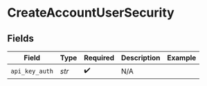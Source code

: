 # CreateAccountUserSecurity


## Fields

| Field              | Type               | Required           | Description        | Example            |
| ------------------ | ------------------ | ------------------ | ------------------ | ------------------ |
| `api_key_auth`     | *str*              | :heavy_check_mark: | N/A                |                    |